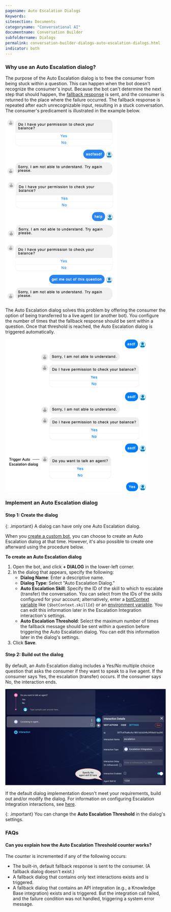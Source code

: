 ```yaml
---
pagename: Auto Escalation Dialogs
Keywords:
sitesection: Documents
categoryname: "Conversational AI"
documentname: Conversation Builder
subfoldername: Dialogs
permalink: conversation-builder-dialogs-auto-escalation-dialogs.html
indicator: both
---
```


### Why use an Auto Escalation dialog?

The purpose of the Auto Escalation dialog is to free the consumer from being stuck within a question. This can happen when the bot doesn't recognize the consumer's input. Because the bot can't determine the next step that should happen, the [fallback response]((conversation-builder-dialogs-fallback-dialogs.html)) is sent, and the consumer is returned to the place where the failure occurred. The fallback response is repeated after each unrecognizable input, resulting in a stuck conversation. The consumer's predicament is illustrated in the example below.

<img style="width:350px" src="img/ConvoBuilder/dialogs_autoEscalate1.png">

The Auto Escalation dialog solves this problem by offering the consumer the option of being transferred to a live agent (or another bot). You configure the number of times that the fallback response should be sent within a question. Once that threshold is reached, the Auto Escalation dialog is triggered automatically.

<img style="width:450px" src="img/ConvoBuilder/dialogs_autoEscalate2.png">

### Implement an Auto Escalation dialog

#### Step 1: Create the dialog

{: .important}
A dialog can have only one Auto Escalation dialog.

When you [create a custom bot](conversation-builder-bots-custom-bots.html), you can choose to create an Auto Escalation dialog at that time. However, it's also possible to create one afterward using the procedure below.

**To create an Auto Escalation dialog**

1. Open the bot, and click **+ DIALOG** in the lower-left corner.
2. In the dialog that appears, specify the following:
    * **Dialog Name**: Enter a descriptive name.
    * **Dialog Type**: Select "Auto Escalation Dialog."
    * **Auto Escalation Skill**: Specify the ID of the skill to which to escalate (transfer) the conversation. You can select from the IDs of the skills configured for your account; alternatively, enter a [botContext variable](conversation-builder-variables-slots.html#variables) like `{$botContext.skillId}` or an [environment variable](conversation-builder-environment-variables.html). You can edit this information later in the Escalation Integration interaction's settings.
    * **Auto Escalation Threshold**: Select the maximum number of times the fallback message should be sent within a question before triggering the Auto Escalation dialog. You can edit this information later in the dialog's settings.
3. Click **Save**.

#### Step 2: Build out the dialog

By default, an Auto Escalation dialog includes a Yes/No multiple choice question that asks the consumer if they want to speak to a live agent. If the consumer says Yes, the escalation (transfer) occurs. If the consumer says No, the interaction ends.

<img style="width:800px" src="img/ConvoBuilder/dialogs_autoEscalate3.png">

If the default dialog implementation doesn't meet your requirements, build out and/or modify the dialog. For information on configuring Escalation Integration interactions, see [here](conversation-builder-interactions-integrations.html#escalation-integration-interactions).

{: .important}
You can change the **Auto Escalation Threshold** in the dialog's settings.

### FAQs

#### Can you explain how the Auto Escalation Threshold counter works?

The counter is incremented if any of the following occurs:

* The built-in, default fallback response is sent to the consumer. (A fallback dialog doesn't exist.)
* A fallback dialog that contains only text interactions exists and is triggered.
* A fallback dialog that contains an API integration (e.g., a Knowledge Base integration) exists and is triggered. But the integration call failed, and the failure condition was not handled, triggering a system error message.
